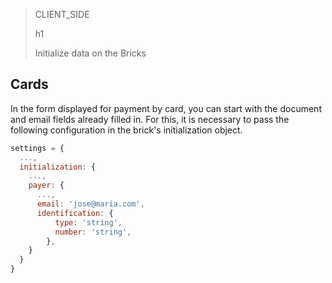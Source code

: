 > CLIENT_SIDE
>
> h1
>
> Initialize data on the Bricks

## Cards

In the form displayed for payment by card, you can start with the document and email fields already filled in. For this, it is necessary to pass the following configuration in the brick's initialization object.

```javascript
settings = {
  ...,
  initialization: {
    ...,
    payer: {
      ...,
      email: 'jose@maria.com',
      identification: {
          type: 'string',
          number: 'string',
        },
    }
  }
}
```